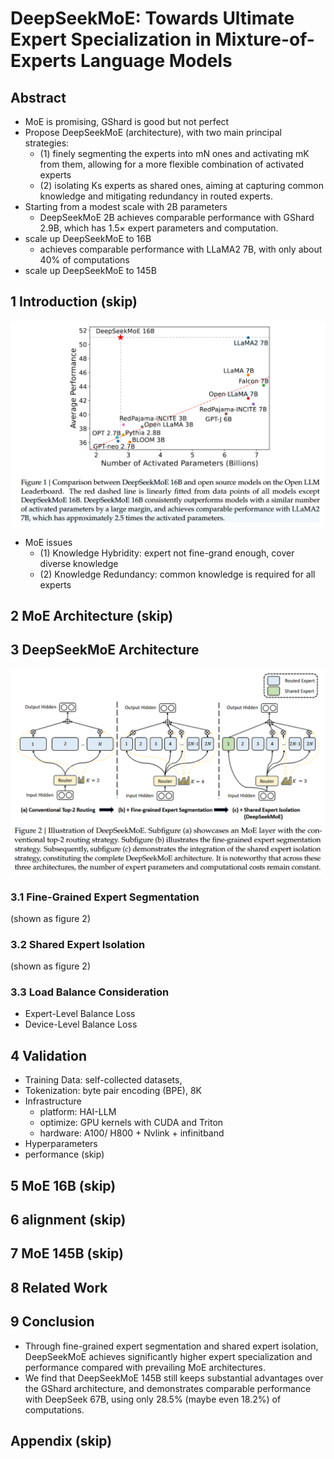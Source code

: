 # DeepSeekMoE: Towards Ultimate Expert Specialization in Mixture-of-Experts Language Models

## Abstract

- MoE is promising, GShard is good but not perfect
- Propose DeepSeekMoE (architecture), with two main principal strategies:
  - (1) finely segmenting the experts into mN ones and activating mK from them, allowing for a more flexible combination of activated experts
  - (2) isolating Ks experts as shared ones, aiming at capturing common knowledge and mitigating redundancy in routed experts.
- Starting from a modest scale with 2B parameters
  - DeepSeekMoE 2B achieves comparable performance with GShard 2.9B, which has 1.5× expert parameters and computation.
- scale up DeepSeekMoE to 16B
  - achieves comparable performance with LLaMA2 7B, with only about 40% of computations
- scale up DeepSeekMoE to 145B

## 1 Introduction (skip)

![1738933990902](image/02-DeepSeekMoE.2401.06066v1/1738933990902.png)

- MoE issues
  - (1) Knowledge Hybridity: expert not fine-grand enough, cover diverse knowledge
  - (2) Knowledge Redundancy: common knowledge is required for all experts

## 2 MoE Architecture (skip)

## 3 DeepSeekMoE Architecture

![1738934058868](image/02-DeepSeekMoE.2401.06066v1/1738934058868.png)

### 3.1 Fine-Grained Expert Segmentation

(shown as figure 2)

### 3.2 Shared Expert Isolation 

(shown as figure 2)

### 3.3 Load Balance Consideration

- Expert-Level Balance Loss
- Device-Level Balance Loss

## 4 Validation

- Training Data: self-collected datasets,
- Tokenization: byte pair encoding (BPE), 8K
- Infrastructure
  - platform: HAI-LLM
  - optimize: GPU kernels with CUDA and Triton
  - hardware: A100/ H800 + Nvlink + infinitband
- Hyperparameters
- performance (skip)

## 5 MoE 16B (skip)
## 6 alignment (skip)
## 7 MoE 145B (skip)
## 8 Related Work

## 9 Conclusion
- Through fine-grained expert segmentation and shared expert isolation, DeepSeekMoE achieves significantly higher expert specialization and performance compared with prevailing MoE architectures.
- We find that DeepSeekMoE 145B still keeps substantial advantages over the GShard architecture, and demonstrates comparable performance with DeepSeek 67B, using only 28.5% (maybe even 18.2%) of computations.

## Appendix (skip)
